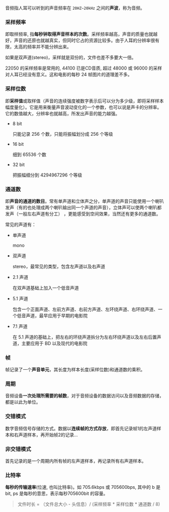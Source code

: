 音频指人耳可以听到的声音频率在 `20HZ~20kHz` 之间的**声波**，称为音频。  



### 采样频率

即取样频率, 指**每秒钟取得声音样本的次数**。采样频率越高，声音的质量也就越好，声音的还原也就越真实，但同时它占的资源比较多。由于人耳的分辨率很有限，太高的频率并不能分辨出来。

如果是双声道(stereo)，采样就是双份的，文件也差不多要大一倍。

22050 的采样频率是常用的, 44100 已是CD音质, 超过 48000 或 96000 的采样对人耳已经没有意义。这和电影的每秒 24 帧图片的道理差不多。 



### 采样位数

即**采样值**或取样值（声音的连续强度被数字表示后可以分为多少级，即将采样样本幅度量化）。它是用来衡量声音波动变化的一个参数，也可以说是声卡的分辨率。它的数值越大，分辨率也就越高，所发出声音的能力越强。 

- 8 bit

    只能记录 256 个数，只能将振幅划分成 256 个等级

- 16 bit

    细到 65536 个数

- 32 bit

    把振幅细分到 4294967296 个等级



### 通道数

即**声音的通道的数目**。常有单声道和立体声之分，单声道的声音只能使用一个喇叭发声（有的也处理成两个喇叭输出同一个声道的声音），立体声可以使两个喇叭都发声（一般左右声道有分工） ，更能感受到空间效果，当然还有更多的通道数。  

常见的声道有：

- 单声道

    mono

- 双声道

    stereo，最常见的类型，包含左声道以及右声道

- 2.1 声道

    在双声道基础上加入一个低音声道

- 5.1 声道

    包含一个正面声道、左前方声道、右前方声道、左环绕声道、右环绕声道、一个低音声道，最早应用于早期的电影院

- 7.1 声道

    在 5.1 声道的基础上，把左右的环绕声道拆分为左右环绕声道以及左右后置声道，主要应用于 BD 以及现代的电影院



### 帧

帧记录了一个**声音单元**，其长度为样本长度(采样位数)和通道数的乘积。  



### 周期

音频设备**一次处理所需要的帧数**，对于音频设备的数据访问以及音频数据的存储，都是以此为单位。  



### 交错模式

数字音频信号存储的方式。数据以**连续帧的方式存放**，即首先记录帧1的左声道样本和右声道样本，再开始帧2的记录...  



### 非交错模式

首先记录的是一个周期内所有帧的左声道样本，再记录所有右声道样本。  



### 比特率

**每秒的传输速率**(位速, 也叫比特率)。如 705.6kbps 或 705600bps, 其中的 b 是 bit, ps 是每秒的意思，表示每秒705600bit 的容量。 



> 文件时长  = （文件总大小 - 头信息）/  (采样频率 * 采样位数 * 通道数 / 8) 